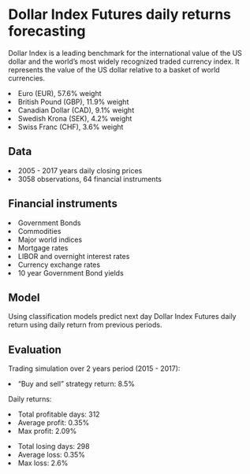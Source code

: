 # Dollar Index Futures daily returns forecasting

Dollar Index is a leading benchmark for the international value of the US dollar and the world’s most widely recognized traded currency index. It represents the value of the US dollar relative to a basket of world currencies.

<li> Euro (EUR), 57.6% weight
<li> British Pound (GBP), 11.9% weight
<li> Canadian Dollar (CAD), 9.1% weight
<li> Swedish Krona (SEK), 4.2% weight
<li> Swiss Franc (CHF), 3.6% weight

## Data

<li> 2005 - 2017 years daily closing prices
<li> 3058 observations, 64 financial instruments

## Financial instruments

<li> Government Bonds
<li> Commodities
<li> Major world indices
<li> Mortgage rates
<li> LIBOR and overnight interest rates
<li> Currency exchange rates
<li> 10 year Government Bond yields

## Model

Using classification models predict next day Dollar Index Futures daily return using daily return from previous periods.

## Evaluation

Trading simulation over 2 years period (2015 - 2017):

<li> “Buy and sell” strategy return: 8.5%

Daily returns:
<li> Total profitable days: 312
<li> Average profit: 		0.35%
<li> Max profit: 			2.09%
<p>
<li> Total losing days:		298
<li> Average loss: 		    0.35%
<li> Max loss:              2.6%
